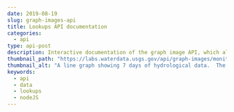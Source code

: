 ```yaml
---
date: 2019-08-19
slug: graph-images-api
title: Lookups API documentation
categories:
  - api
type: api-post
description: Interactive documentation of the graph image API, which allows users to download an image version of the new dynamic hydrograph that is on the next generation monitoring location pages.
thumbnail_path: "https://labs.waterdata.usgs.gov/api/graph-images/monitoring-location/09380000/?parameterCode=00060&width=300&period=P7D"
thumbnail_alt: "A line graph showing 7 days of hydrological data.  The line is orange, with black axes"
keywords:
  - api
  - data
  - lookups
  - nodeJS
---
```



  <script type="module" src="https://unpkg.com/rapidoc/dist/rapidoc-min.js"></script>
  

  <div class="api_documentation">
    <rapi-doc spec-url="/static/graph-images/openAPI.json" 
      show-header = 'false'
      show-info = 'false'
      allow-authentication ='false'
      allow-server-selection = 'false'
      allow-api-list-style-selection ='false'
      render-style = "read"
      >
     </rapi-doc>
  </div>